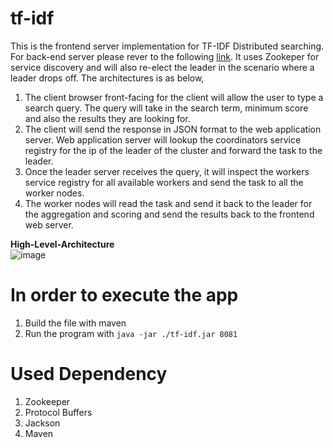 # tf-idf
This is the frontend server implementation for TF-IDF Distributed searching. For back-end server please rever to the following [link](https://github.com/brlala/tf-idf). It uses Zookeper for service discovery and will also re-elect the leader in the scenario where a leader drops off. The architectures is as below, 
1. The client browser front-facing for the client will allow the user to type a search query. The query will take in the search term, minimum score and also the results they are looking for. 
2. The client will send the response in JSON format to the web application server. Web application server will lookup the coordinators service registry for the ip of the leader of the cluster and forward the task to the leader.
3. Once the leader server receives the query, it will inspect the workers service registry for all available workers and send the task to all the worker nodes.
4. The worker nodes will read the task and send it back to the leader for the aggregation and scoring and send the results back to the frontend web server.  
  
**High-Level-Architecture**  
![image](https://user-images.githubusercontent.com/8999633/119233310-feba3900-bb5a-11eb-83c6-846d610db8c6.png)

# In order to execute the app
1. Build the file with maven
2. Run the program with `java -jar ./tf-idf.jar 8081`

# Used Dependency
1. Zookeeper
2. Protocol Buffers
3. Jackson
4. Maven
